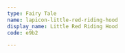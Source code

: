 ```yaml
---
type: Fairy Tale
name: lapicon-little-red-riding-hood
display_name: Little Red Riding Hood
code: e9b2

---
```

